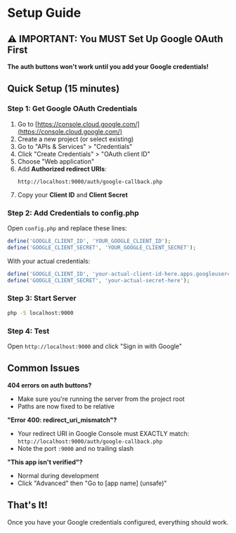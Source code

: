 # Setup Guide

## ⚠️ IMPORTANT: You MUST Set Up Google OAuth First

**The auth buttons won't work until you add your Google credentials!**

## Quick Setup (15 minutes)

### Step 1: Get Google OAuth Credentials

1. Go to [https://console.cloud.google.com/](https://console.cloud.google.com/)
2. Create a new project (or select existing)
3. Go to "APIs & Services" > "Credentials"
4. Click "Create Credentials" > "OAuth client ID"
5. Choose "Web application"
6. Add **Authorized redirect URIs**:
   ```
   http://localhost:9000/auth/google-callback.php
   ```
7. Copy your **Client ID** and **Client Secret**

### Step 2: Add Credentials to config.php

Open `config.php` and replace these lines:

```php
define('GOOGLE_CLIENT_ID', 'YOUR_GOOGLE_CLIENT_ID');
define('GOOGLE_CLIENT_SECRET', 'YOUR_GOOGLE_CLIENT_SECRET');
```

With your actual credentials:

```php
define('GOOGLE_CLIENT_ID', 'your-actual-client-id-here.apps.googleusercontent.com');
define('GOOGLE_CLIENT_SECRET', 'your-actual-secret-here');
```

### Step 3: Start Server

```bash
php -S localhost:9000
```

### Step 4: Test

Open `http://localhost:9000` and click "Sign in with Google"

## Common Issues

**404 errors on auth buttons?**
- Make sure you're running the server from the project root
- Paths are now fixed to be relative

**"Error 400: redirect_uri_mismatch"?**
- Your redirect URI in Google Console must EXACTLY match:
  `http://localhost:9000/auth/google-callback.php`
- Note the port `:9000` and no trailing slash

**"This app isn't verified"?**
- Normal during development
- Click "Advanced" then "Go to [app name] (unsafe)"

## That's It!

Once you have your Google credentials configured, everything should work.

